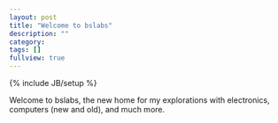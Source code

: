 ```yaml
---
layout: post
title: "Welcome to bslabs"
description: ""
category: 
tags: []
fullview: true
---
```

{% include JB/setup %}

Welcome to bslabs, the new home for my explorations with electronics, computers (new and old), and much more.
